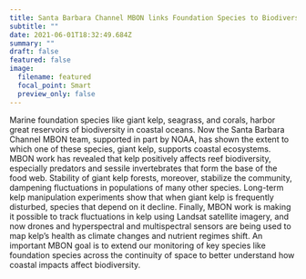 ```yaml
---
title: Santa Barbara Channel MBON links Foundation Species to Biodiversity
subtitle: ""
date: 2021-06-01T18:32:49.684Z
summary: ""
draft: false
featured: false
image:
  filename: featured
  focal_point: Smart
  preview_only: false
---
```

Marine foundation species like giant kelp, seagrass, and corals, harbor great reservoirs of biodiversity in coastal oceans. Now the Santa Barbara Channel MBON team, supported in part by NOAA, has shown the extent to which one of these species, giant kelp, supports coastal ecosystems. MBON work has revealed that kelp positively affects reef biodiversity, especially predators and sessile invertebrates that form the base of the food web. Stability of giant kelp forests, moreover, stabilize the community, dampening fluctuations in populations of many other species. Long-term kelp manipulation experiments show that when giant kelp is frequently disturbed, species that depend on it decline. Finally, MBON work is making it possible to track fluctuations in kelp using Landsat satellite imagery, and now drones and hyperspectral and multispectral sensors are being used to map kelp’s health as climate changes and nutrient regimes shift. An important MBON goal is to extend our monitoring of key species like foundation species across the continuity of space to better understand how coastal impacts affect biodiversity.